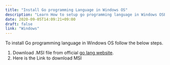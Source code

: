 ```yaml
---
title: "Install Go programming Language in Windows OS"
description: "Learn How to setup go programming language in Windows OSEnvironment"
date: 2020-09-05T14:09:21+09:00
draft: false
link: "Windows"
---
```


To install Go programming language in Windows OS follow the below steps.

1. Download .MSI file from official [go lang website](https://golang.org/dl/go1.15.1.windows-amd64.msi).
2. Here is the Link to download MSI